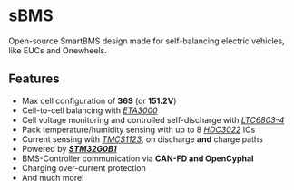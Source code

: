# sBMS

Open-source SmartBMS design made for self-balancing electric vehicles, like EUCs and Onewheels.

## Features

- Max cell configuration of **36S** (or **151.2V**)
- Cell-to-cell balancing with [_ETA3000_](https://www.st.com/resource/en/datasheet/dm00748675.pdf)
- Cell voltage monitoring and controlled self-discharge with [_LTC6803-4_](https://www.analog.com/media/en/technical-documentation/data-sheets/680324fa.pdf)
- Pack temperature/humidity sensing with up to 8 [_HDC3022_](https://www.ti.com/lit/ds/symlink/hdc3022.pdf) ICs
- Current sensing with [_TMCS1123_](https://www.ti.com/lit/ds/symlink/tmcs1123.pdf), on discharge **and** charge paths
- Powered by [**_STM32G0B1_**](https://www.st.com/resource/en/datasheet/dm00748675.pdf)
- BMS-Controller communication via **CAN-FD and OpenCyphal**
- Charging over-current protection
- And much more!
